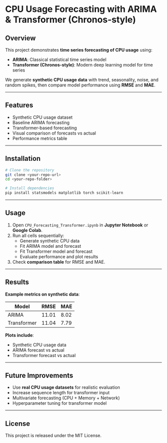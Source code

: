 # CPU Usage Forecasting with ARIMA & Transformer (Chronos-style)

## Overview
This project demonstrates **time series forecasting of CPU usage** using:

- **ARIMA**: Classical statistical time series model  
- **Transformer (Chronos-style)**: Modern deep learning model for time series

We generate **synthetic CPU usage data** with trend, seasonality, noise, and random spikes, then compare model performance using **RMSE** and **MAE**.

---

## Features

- Synthetic CPU usage dataset  
- Baseline ARIMA forecasting  
- Transformer-based forecasting  
- Visual comparison of forecasts vs actual  
- Performance metrics table  

---

## Installation

```bash
# Clone the repository
git clone <your-repo-url>
cd <your-repo-folder>

# Install dependencies
pip install statsmodels matplotlib torch scikit-learn
```

---

## Usage

1. Open `CPU_Forecasting_Transformer.ipynb` in **Jupyter Notebook** or **Google Colab**.  
2. Run all cells sequentially:  
   - Generate synthetic CPU data  
   - Fit ARIMA model and forecast  
   - Fit Transformer model and forecast  
   - Evaluate performance and plot results  
3. Check **comparison table** for RMSE and MAE.

---

## Results

**Example metrics on synthetic data**:

| Model       | RMSE   | MAE    |
|------------|--------|--------|
| ARIMA      | 11.01  | 8.02   |
| Transformer| 11.04  | 7.79   |

**Plots include**:

- Synthetic CPU usage data  
- ARIMA forecast vs actual  
- Transformer forecast vs actual  

---

## Future Improvements

- Use **real CPU usage datasets** for realistic evaluation  
- Increase sequence length for transformer input  
- Multivariate forecasting (CPU + Memory + Network)  
- Hyperparameter tuning for transformer model  

---

## License
This project is released under the MIT License.
